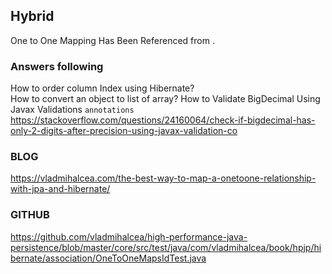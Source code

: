 ## Hybrid 

One to One Mapping Has Been Referenced from .

### Answers following
How to order column Index using Hibernate?  
How to convert an object to list of array?
How to Validate BigDecimal Using Javax Validations `annotations`
https://stackoverflow.com/questions/24160064/check-if-bigdecimal-has-only-2-digits-after-precision-using-javax-validation-co

### BLOG
https://vladmihalcea.com/the-best-way-to-map-a-onetoone-relationship-with-jpa-and-hibernate/
### GITHUB
https://github.com/vladmihalcea/high-performance-java-persistence/blob/master/core/src/test/java/com/vladmihalcea/book/hpjp/hibernate/association/OneToOneMapsIdTest.java
